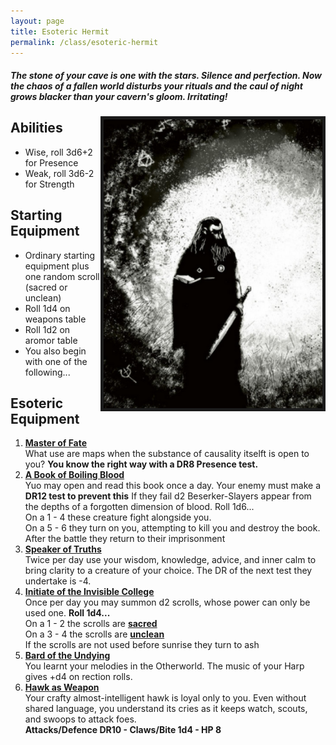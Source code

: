 ```yaml
---
layout: page
title: Esoteric Hermit
permalink: /class/esoteric-hermit
---
```


##### The stone of your cave is one with the stars. Silence and perfection. Now the chaos of a fallen world disturbs your rituals and the caul of night grows blacker than your cavern's gloom. Irritating!


<img align="right" width=350px border=5px src="/images/Esoteric_Hermit.png">

## Abilities
- Wise, roll 3d6+2 for Presence
- Weak, roll 3d6-2 for Strength

## Starting Equipment
- Ordinary starting equipment plus one random scroll (sacred or unclean)
- Roll 1d4 on weapons table
- Roll 1d2 on aromor table
- You also begin with one of the following...

##  Esoteric Equipment
1. <ins>**Master of Fate**</ins> <br>
What use are maps when the substance of causality itselft is open to you? **You know the right way with a DR8 Presence test.**
2. <ins>**A Book of Boiling Blood**</ins> <br>
Yuo may open and read this book once a day. Your enemy must make a **DR12 test to prevent this** If they fail d2 Beserker-Slayers appear from the depths of a forgotten dimension of blood. Roll 1d6... <br>
On a 1 - 4 these creature fight alongside you. <br>
On a 5 - 6 they turn on you, attempting to kill you and destroy the book. <br>
After the battle they return to their imprisonment
3. <ins>**Speaker of Truths**</ins> <br>
Twice per day use your wisdom, knowledge, advice, and inner calm to bring clarity to a creature of your choice. The DR of the next test they undertake is -4.
4. <ins>**Initiate of the Invisible College**</ins> <br>
Once per day you may summon d2 scrolls, whose power can only be used one. **Roll 1d4...** <br>
On a 1 - 2 the scrolls are [**sacred**](https://walkerga.github.io/powers) <br>
On a 3 - 4 the scrolls are [**unclean**](https://walkerga.github.io/powers) <br>
If the scrolls are not used before sunrise they turn to ash
5. <ins>**Bard of the Undying**</ins> <br>
You learnt your melodies in the Otherworld. The music of your Harp gives +d4 on rection rolls.
6. <ins>**Hawk as Weapon**</ins> <br>
Your crafty almost-intelligent hawk is loyal only to you. Even without shared language, you understand its cries as it keeps watch, scouts, and swoops to attack foes. <br>
**Attacks/Defence DR10 - Claws/Bite 1d4 - HP 8**

